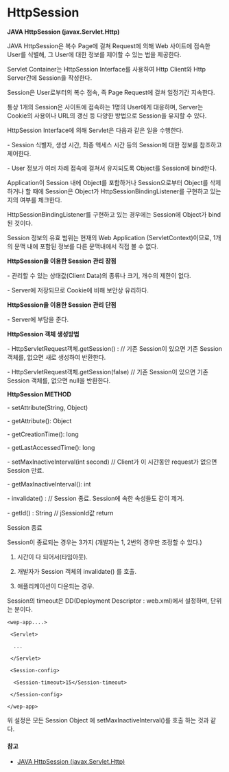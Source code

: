 # HttpSession

**JAVA HttpSession (javax.Servlet.Http)**

 



JAVA HttpSession은 복수 Page에 걸쳐 Request에 의해 Web 사이트에 접속한 User를 식별해, 그 User에 대한 정보를 제어할 수 있는 법을 제공한다.

Servlet Container는 HttpSession Interface를 사용하여 Http Client와 Http Server간에 Session을 작성한다. 

Session은 User로부터의 복수 접속, 즉 Page Request에 걸쳐 일정기간 지속한다. 

통상 1개의 Session은 사이트에 접속하는 1명의 User에게 대응하며, Server는 Cookie의 사용이나 URL의 갱신 등 다양한 방법으로 Session을 유지할 수 있다.

 

 

HttpSession Interface에 의해 Servlet은 다음과 같은 일을 수행한다.

\- Session 식별자, 생성 시간, 최종 액세스 시간 등의 Session에 대한 정보를 참조하고 제어한다.

\- User 정보가 여러 차례 접속에 걸쳐서 유지되도록 Object를 Session에 bind한다.

 

 

Application이 Session 내에 Object를 포함하거나 Session으로부터 Object를 삭제하거나 할 때에 Session은 Object가 HttpSessionBindingListener를 구현하고 있는지의 여부를 체크한다. 

HttpSessionBindingListener를 구현하고 있는 경우에는 Session에 Object가 bind 된 것이다.

Session 정보의 유효 범위는 현재의 Web Application (ServletContext)이므로, 1개의 문맥 내에 포함된 정보를 다른 문맥내에서 직접 볼 수 없다.

 

 

**HttpSession을 이용한 Session 관리 장점**

\- 관리할 수 있는 상태값(Client Data)의 종류나 크기, 개수의 제한이 없다.

\- Server에 저장되므로 Cookie에 비해 보안상 유리하다.

 

**HttpSession을 이용한 Session 관리 단점**

\- Server에 부담을 준다.

 

 

**HttpSession 객체 생성방법**

\- HttpServletRequest객체.getSession() : // 기존 Session이 있으면 기존 Session 객체를, 없으면 새로 생성하여 반환한다.

\- HttpServletRequest객체.getSession(false) // 기존 Session이 있으면 기존 Session 객체를, 없으면 null을 반환한다.

 

**HttpSession METHOD**

\- setAttribute(String, Object)

\- getAttribute(): Object

\- getCreationTime(): long

\- getLastAccessedTime(): long

\- setMaxInactiveInterval(int second) // Client가 이 시간동안 request가 없으면 Session 만료.

\- getMaxInactiveInterval(): int

\- invalidate() : // Session 종료. Session에 속한 속성들도 같이 제거.

\- getId() : String // jSessionId값 return

 

 

Session 종료

Session이 종료되는 경우는 3가지 (개발자는 1, 2번의 경우만 조정할 수 있다.)

1. 시간이 다 되어서(타임아웃).

2. 개발자가 Session 객체의 invalidate() 를 호출.

3. 애플리케이션이 다운되는 경우.

 

 

Session의 timeout은 DD(Deployment Descriptor : web.xml)에서 설정하며, 단위는 분이다.

```
<wep-app....>

 <Servlet>

  ...

 </Servlet>

 <Session-config>

  <Session-timeout>15</Session-timeout> 

 </Session-config>

</wep-app>
```





 

위 설정은 모든 Session Object 에 setMaxInactiveInterval()를 호출 하는 것과 같다.

#### 참고

- [JAVA HttpSession (javax.Servlet.Http)](https://m.blog.naver.com/PostView.nhn?blogId=rex4314&logNo=206376623&proxyReferer=https:%2F%2Fwww.google.com%2F)
